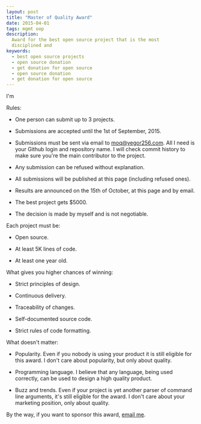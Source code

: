 ```yaml
---
layout: post
title: "Master of Quality Award"
date: 2015-04-01
tags: mgmt oop
description:
  Award for the best open source project that is the most
  disciplined and
keywords:
  - best open source projects
  - open source donation
  - get donation for open source
  - open source donation
  - get donation for open source
---
```


I'm

Rules:

 * One person can submit up to 3 projects.

 * Submissions are accepted until the 1st of September, 2015.

 * Submissions must be sent via email to [moq@yegor256.com](mailto:moq@yegor256.com).
   All I need is your Github login and repository name. I will check commit
   history to make sure you're the main contributor to the project.

 * Any submission can be refused without explanation.

 * All submissions will be published at this page (including refused ones).

 * Results are announced on the 15th of October, at this page and by email.

 * The best project gets $5000.

 * The decision is made by myself and is not negotiable.

Each project must be:

 * Open source.

 * At least 5K lines of code.

 * At least one year old.

What gives you higher chances of winning:

 * Strict principles of design.

 * Continuous delivery.

 * Traceability of changes.

 * Self-documented source code.

 * Strict rules of code formatting.

What doesn't matter:

 * Popularity. Even if you nobody is using your
   product it is still eligible for this award. I don't care about
   popularity, but only about quality.

 * Programming language. I believe that any language, being used correctly,
   can be used to design a high quality product.

 * Buzz and trends. Even if your project is yet another parser of command
   line arguments, it's still eligible for the award. I don't care about
   your marketing position, only about quality.

By the way, if you want to sponsor this award,
[email me](mailto:moq@yegor256.com).
